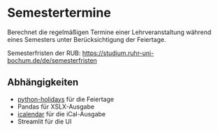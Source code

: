 # Semestertermine

Berechnet die regelmäßigen Termine einer Lehrveranstaltung während eines Semesters unter Berücksichtigung der Feiertage.

Semesterfristen der RUB: <https://studium.ruhr-uni-bochum.de/de/semesterfristen>

## Abhängigkeiten

* [python-holidays](https://python-holidays.readthedocs.io/en/latest/) für die Feiertage
* Pandas für XSLX-Ausgabe
* [icalendar](https://icalendar.readthedocs.io/en/latest/) für die iCal-Ausgabe
* Streamlit für die UI
